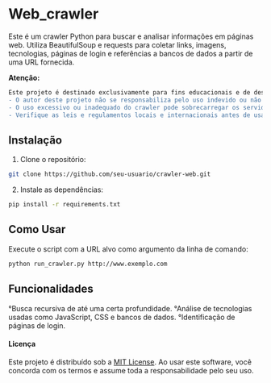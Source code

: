# Web_crawler

Este é um crawler Python para buscar e analisar informações em páginas web.
Utiliza BeautifulSoup e requests para coletar links, imagens, tecnologias, páginas de login e referências a bancos de dados a partir de uma URL fornecida.

**Atenção:**
```Diff
Este projeto é destinado exclusivamente para fins educacionais e de desenvolvimento. Ao usar este web crawler, é importante estar ciente dos seguintes pontos:
- O autor deste projeto não se responsabiliza pelo uso indevido ou não autorizado do software. É responsabilidade do usuário garantir que o uso do crawler esteja em conformidade com as políticas de uso aceitável dos sites que são acessados.
- O uso excessivo ou inadequado do crawler pode sobrecarregar os servidores de um site, o que pode ser interpretado como um ataque de negação de serviço (DoS). Portanto, utilize-o com moderação e respeite as diretrizes de robots.txt e os termos de serviço dos sites visitados.
- Verifique as leis e regulamentos locais e internacionais antes de usar este software para garantir que não viole nenhuma legislação sobre privacidade, direitos autorais ou proteção de dados.
```
## Instalação

1. Clone o repositório:
```bash
git clone https://github.com/seu-usuario/crawler-web.git
```
2. Instale as dependências:
```bash
pip install -r requirements.txt
```
## Como Usar

Execute o script com a URL alvo como argumento da linha de comando:

```bash
python run_crawler.py http://www.exemplo.com
```
## Funcionalidades
°Busca recursiva de até uma certa profundidade.
°Análise de tecnologias usadas como JavaScript, CSS e bancos de dados.
°Identificação de páginas de login.

#### Licença
Este projeto é distribuído sob a [MIT License](LICENSE). Ao usar este software, você concorda com os termos e assume toda a responsabilidade pelo seu uso.
